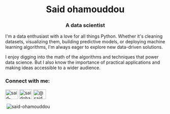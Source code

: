 <h1 align="center">Said ohamouddou</h1>
<h3 align="center">A data scientist </h3>
I'm a data enthusiast with a love for all things Python. Whether it's cleaning datasets, visualizing them, building predictive models, or deploying machine learning algorithms, I'm always eager to explore new data-driven solutions.

I enjoy digging into the math of the algorithms and techniques that power data science. But I also know the importance of practical applications and making ideas accessible to a wider audience.


<h3 align="left">Connect with me:</h3>
<p align="left">
<a href="https://linkedin.com/in/said-ohamouddou-0b3801202" target="blank"><img align="center" src="https://raw.githubusercontent.com/rahuldkjain/github-profile-readme-generator/master/src/images/icons/Social/linked-in-alt.svg" alt="said-ohamouddou-0b3801202" height="30" width="40" /></a>
<a href="https://kaggle.com/saidohamouddou" target="blank"><img align="center" src="https://raw.githubusercontent.com/rahuldkjain/github-profile-readme-generator/master/src/images/icons/Social/kaggle.svg" alt="saidohamouddou" height="30" width="40" /></a>
<a href="https://medium.com/@said.ohamouddou1998" target="blank"><img align="center" src="https://raw.githubusercontent.com/rahuldkjain/github-profile-readme-generator/master/src/images/icons/Social/medium.svg" alt="@said.ohamouddou1998" height="30" width="40" /></a>
</p>



<p>&nbsp;<img align="center" src="https://github-readme-stats-sigma-five.vercel.app/api?username=said-ohamouddou&show_icons=true&locale=en" alt="said-ohamouddou" /></p>

